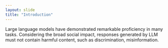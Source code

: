 ```yaml
---
layout: slide
title: "Introduction"
---
```



Large language models have demonstrated remarkable proficiency in many tasks. Considering the broad social impact, responses generated by LLM must not contain harmful content, such as discrimination, misinformation.

